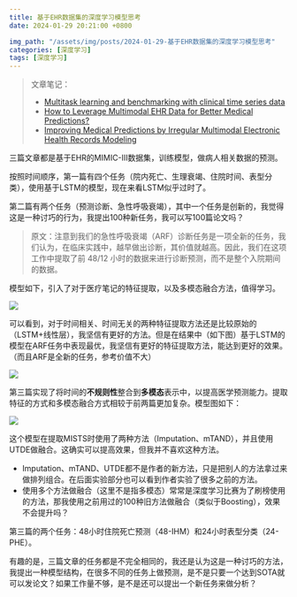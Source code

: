 ```yaml
---
title: 基于EHR数据集的深度学习模型思考
date: 2024-01-29 20:21:00 +0800

img_path: "/assets/img/posts/2024-01-29-基于EHR数据集的深度学习模型思考"
categories: [深度学习]
tags: [深度学习]
---
```


> 文章笔记：
>
> - [Multitask learning and benchmarking with clinical time series data](https://qmmms.github.io/posts/Multitask-learning-and-benchmarking-with-clinical-time-series-data/)
> - [How to Leverage Multimodal EHR Data for Better Medical Predictions?](https://qmmms.github.io/posts/How-to-Leverage-Multimodal-EHR-Data-for-Better-Medical-Predictions/)
> - [Improving Medical Predictions by Irregular Multimodal Electronic Health Records Modeling](https://qmmms.github.io/posts/Improving-Medical-Predictions-by-Irregular-Multimodal-Electronic-Health-Records-Modeling/)

三篇文章都是基于EHR的MIMIC-III数据集，训练模型，做病人相关数据的预测。

按照时间顺序，第一篇有四个任务（院内死亡、生理衰竭、住院时间、表型分类），使用基于LSTM的模型，现在来看LSTM似乎过时了。

第二篇有两个任务（预测诊断、急性呼吸衰竭），其中一个任务是创新的，我觉得这是一种讨巧的行为，我提出100种新任务，我可以写100篇论文吗？

> 原文：注意到我们的急性呼吸衰竭（ARF）诊断任务是一项全新的任务，我们认为，在临床实践中，越早做出诊断，其价值就越高。因此，我们在这项工作中提取了前 48/12 小时的数据来进行诊断预测，而不是整个入院期间的数据。

模型如下，引入了对于医疗笔记的特征提取，以及多模态融合方法，值得学习。

![](model2.png)

可以看到，对于时间相关、时间无关的两种特征提取方法还是比较原始的（LSTM+线性层），我坚信有更好的方法。但是在结果中（如下图）基于LSTM的模型在ARF任务中表现最优，我坚信有更好的特征提取方法，能达到更好的效果。（而且ARF是全新的任务，参考价值不大）

![](baseline_MI.png)

第三篇实现了将时间的**不规则性**整合到**多模态**表示中，以提高医学预测能力。提取特征的方式和多模态融合方式相较于前两篇更加复杂。模型图如下：

![](irr.png)

这个模型在提取MISTS时使用了两种方法（Imputation、mTAND），并且使用UTDE做融合。这确实可以提高效果，但我并不喜欢这种方法。

- Imputation、mTAND、UTDE都不是作者的新方法，只是把别人的方法拿过来做排列组合。在后面实验部分也可以看到作者实验了很多之前的方法。
- 使用多个方法做融合（这里不是指多模态）常常是深度学习比赛为了刷榜使用的方法，那我使用之前用过的100种旧方法做融合（类似于Boosting），效果不会提升吗？

第三篇的两个任务：48小时住院死亡预测（48-IHM）和24小时表型分类（24-PHE）。

有趣的是，三篇文章的任务都是不完全相同的，我还是认为这是一种讨巧的方法，我提出一种模型结构，在很多不同的任务上做预测，是不是只要一个达到SOTA就可以发论文？如果工作量不够，是不是还可以提出一个新任务来做分析？

